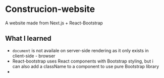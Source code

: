 # Construcion-website

A website made from Next.js + React-Bootstrap

## What I learned
- `document` is not availale on server-side rendering as it only exists in client-side - browser
- React-bootstrap uses React components with Bootstrap styling, but i can also add a className to a component to use pure Bootstrap library
- 